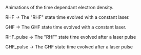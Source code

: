 Animations of the time dependant electron density.

RHF -> The "RHF" state time evolved with a constant laser.

GHF -> The GHF state time evolved with a constant laser.

RHF_pulse -> The "RHF" state time evolved after a laser pulse

GHF_pulse -> The GHF state time evolved after a laser pulse

